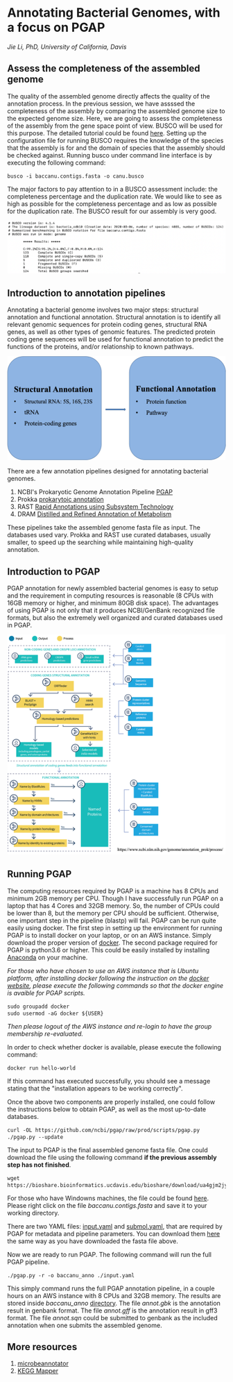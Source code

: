 # Annotating Bacterial Genomes, with a focus on PGAP

*Jie Li, PhD, University of California, Davis*

## Assess the completeness of the assembled genome
The quality of the assembled genome directly affects the quality of the annotation process. In the previous session, we have assssed the completeness of the assembly by comparing the assembled genome size to the expected genome size. Here, we are going to assess the completeness of the assembly from the gene space point of view. BUSCO will be used for this purpose. The detailed tutorial could be found [here](https://ucdavis-bioinformatics-training.github.io/2020-Genome_Assembly_Workshop/busco/busco). Setting up the configuration file for running BUSCO requires the knowledge of the species that the assembly is for and the domain of species that the assembly should be checked against. Running busco under command line interface is by executing the following command:

    busco -i baccanu.contigs.fasta -o canu.busco

The major factors to pay attention to in a BUSCO assessment include: the completeness percentage and the duplication rate. We would like to see as high as possible for the completeness percentage and as low as possible for the duplication rate. The BUSCO result for our assembly is very good.

![busco](./annotation_figures/busco.png)


## Introduction to annotation pipelines
Annotating a bacterial genome involves two major steps: structural annotation and functional annotation. Structural annotation is to identify all relevant genomic sequences for protein coding genes, structural RNA genes, as well as other types of genomic features. The predicted protein coding gene sequences will be used for functional annotation to predict the functions of the proteins, and/or relationship to known pathways.

![Pipeline](./annotation_figures/annopipeline.png)


There are a few annotation pipelines designed for annotating bacterial genomes.

1. NCBI's Prokaryotic Genome Annotation Pipeline [PGAP](https://github.com/ncbi/pgap)
2. Prokka [prokarytoic annotation](https://github.com/tseemann/prokka)
3. RAST [Rapid Annotations using Subsystem Technology](https://rast.nmpdr.org/)
4. DRAM [Distilled and Refined Annotation of Metabolism](https://github.com/shafferm/DRAM)

These pipelines take the assembled genome fasta file as input. The databases used vary. Prokka and RAST use curated databases, usually smaller, to speed up the searching while maintaining high-quality annotation.

## Introduction to PGAP
PGAP annotation for newly assembled bacterial genomes is easy to setup and the requirement in computing resources is reasonable (8 CPUs with 16GB memory or higher, and minimum 80GB disk space). The advantages of using PGAP is not only that it produces NCBI/GenBank recognized file formats, but also the extremely well organized and curated databases used in PGAP. 

![PGAP](./annotation_figures/PGAP_flowchart.png)


## Running PGAP
The computing resources required by PGAP is a machine has 8 CPUs and minimum 2GB memory per CPU. Though I have successfully run PGAP on a laptop that has 4 Cores and 32GB memory. So, the number of CPUs could be lower than 8, but the memory per CPU should be sufficient. Otherwise, one important step in the pipeline (blastp) will fail. PGAP can be run quite easily using docker. The first step in setting up the environment for running PGAP is to install docker on your laptop, or on an AWS instance. Simply download the proper version of [docker](https://docs.docker.com/get-docker/). The second package required for PGAP is python3.6 or higher. This could be easily installed by installing [Anaconda](https://www.anaconda.com/products/individual#Downloads) on your machine.

*For those who have chosen to use an AWS instance that is Ubuntu platform, after installing docker following the instruction on the [docker website](https://docs.docker.com/engine/install/ubuntu/), please execute the following commands so that the docker engine is avaible for PGAP scripts.*

    sudo groupadd docker
    sudo usermod -aG docker ${USER}

*Then please logout of the AWS instance and re-login to have the group membership re-evaluated.*

In order to check whether docker is available, please execute the following command:

    docker run hello-world

If this command has executed successfully, you should see a message stating that the "installation appears to be working correctly".

Once the above two components are properly installed, one could follow the instructions below to obtain PGAP, as well as the most up-to-date databases.

    curl -OL https://github.com/ncbi/pgap/raw/prod/scripts/pgap.py
    ./pgap.py --update

The input to PGAP is the final assembled genome fasta file. One could download the file using the following command **if the previous assembly step has not finished**.

    wget https://bioshare.bioinformatics.ucdavis.edu/bioshare/download/ua4gjm2jyj12oxl/baccanu.contigs.fasta

For those who have Windowns machines, the file could be found [here](https://bioshare.bioinformatics.ucdavis.edu/bioshare/view/2021-ASM-genome-assembly/). Please right click on the file *baccanu.contigs.fasta* and save it to your working directory.

There are two YAML files: [input.yaml](https://raw.githubusercontent.com/ucdavis-bioinformatics-training/2021-ASM-genome-assembly/master/markdown_docs/annotation_figures/input.yaml) and [submol.yaml](https://raw.githubusercontent.com/ucdavis-bioinformatics-training/2021-ASM-genome-assembly/master/markdown_docs/annotation_figures/submol.yaml), that are required by PGAP for metadata and pipeline parameters. You can download them [here](https://bioshare.bioinformatics.ucdavis.edu/bioshare/view/2021-ASM-genome-assembly/annotation_inputs/) the same way as you have downloaded the fasta file above.

Now we are ready to run PGAP. The following command will run the full PGAP pipeline.

    ./pgap.py -r -o baccanu_anno ./input.yaml


This simply command runs the full PGAP annotation pipeline, in a couple hours on an AWS instance with 8 CPUs and 32GB memory. The results are stored inside *baccanu_anno* [directory](https://bioshare.bioinformatics.ucdavis.edu/bioshare/view/2021-ASM-genome-assembly/annotation_outputs/). The file *annot.gbk* is the annotation result in genbank format. The file *annot.gff* is the annotation result in gff3 format. The file *annot.sqn* could be submitted to genbank as the included annotation when one submits the assembled genome.


## More resources

1. [microbeannotator](https://github.com/cruizperez/MicrobeAnnotator)
2. [KEGG Mapper](https://www.genome.jp/kegg/tool/map_pathway.html)


